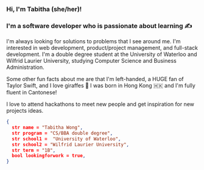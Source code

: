 ### Hi, I'm Tabitha (she/her)! 

### I'm a software developer who is passionate about learning ✍️ 

I'm always looking for solutions to problems that I see around me. I'm interested in web development, product/project management, and full-stack development. I'm a double degree student at the University of Waterloo and Wilfrid Laurier University, studying Computer Science and Business Administration.

Some other fun facts about me are that I'm left-handed, a HUGE fan of Taylor Swift, and I love giraffes 🦒 
I was born in Hong Kong 🇭🇰 and I'm fully fluent in Cantonese!

I love to attend hackathons to meet new people and get inspiration for new projects ideas. 

```json
{
  str name = "Tabitha Wong",
  str program = "CS/BBA double degree",
  str school1 =  "University of Waterloo",
  str school2 = "Wilfrid Laurier University",
  str term = "1B",
  bool lookingforwork = true,
}
```



<!--
**tabithawong/tabithawong** is a ✨ _special_ ✨ repository because its `README.md` (this file) appears on your GitHub profile.

Here are some ideas to get you started:

- 🔭 I’m currently working on ...
- 🌱 I’m currently learning ...
- 👯 I’m looking to collaborate on ...
- 🤔 I’m looking for help with ...
- 💬 Ask me about ...
- 📫 How to reach me: ...
- 😄 Pronouns: ...
- ⚡ Fun fact: ...
-->
